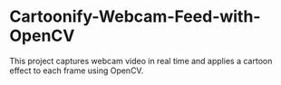 # Cartoonify-Webcam-Feed-with-OpenCV
This project captures webcam video in real time and applies a cartoon effect to each frame using OpenCV.
